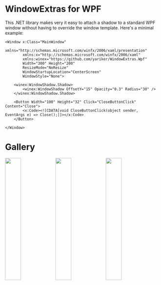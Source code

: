 # WindowExtras for WPF

This .NET library makes very it easy to attach a shadow to a standard WPF window without having to override the window template.
Here's a minimal example:

```XAML
<Window x:Class="MainWindow"
        xmlns="http://schemas.microsoft.com/winfx/2006/xaml/presentation"
        xmlns:x="http://schemas.microsoft.com/winfx/2006/xaml"
        xmlns:winex="https://github.com/yariker/WindowExtras.Wpf"
        Width="300" Height="200"
        ResizeMode="NoResize"
        WindowStartupLocation="CenterScreen"
        WindowStyle="None">

    <winex:WindowShadow.Shadow>
        <winex:WindowShadow OffsetY="15" Opacity="0.3" Radius="30" />
    </winex:WindowShadow.Shadow>

    <Button Width="100" Height="32" Click="CloseButtonClick" Content="Close">
        <x:Code><![CDATA[void CloseButtonClick(object sender, EventArgs e) => Close();]]></x:Code>
    </Button>

</Window>
```

# Gallery

<p float='middle'>
  <img src='doc/Demo1.png' width='32%' />
  <img src='doc/Demo2.png' width='32%' />
  <img src='doc/Demo3.png' width='32%' />
</p>
